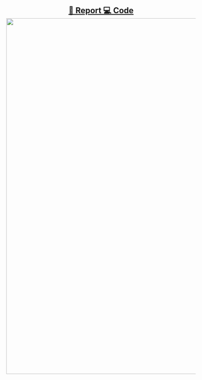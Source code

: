 
<h2 align="center"
<p align="center">
  <a href="report/Report.pdf"><b>📄 Report </b></a> 
  <a href="src/main_script.m"><b>💻 Code</b></a> 
<img width="1919" height="947" alt="image" src="https://github.com/user-attachments/assets/331e31d9-9da2-4fab-974b-c69d8bf5b649" />


